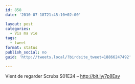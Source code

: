 ```yaml
---
id: 858
date: '2010-07-18T21:45:10+02:00'

layout: post
categories:
  - Vis ma vie
tags:
  - tweet
format: status
publish_social: no
guid: 'http://tweets.local/?birdsite_tweet=18866247492'

---
```


Vient de regarder Scrubs S01E24 – http://bit.ly/7p8Eay